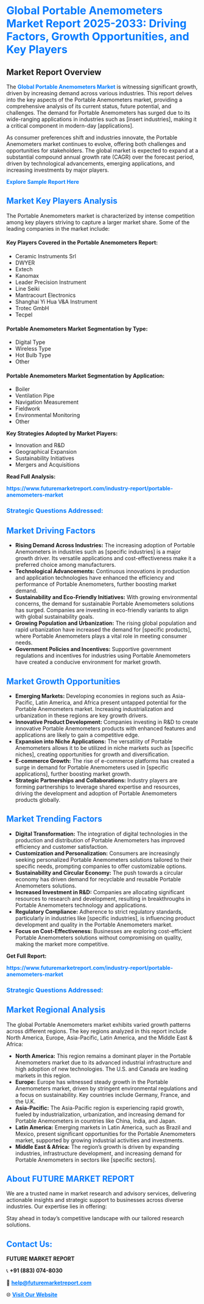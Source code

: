 <h1 style="color: #007BFF;">Global Portable Anemometers Market Report 2025-2033: Driving Factors, Growth Opportunities, and Key Players</h1>

<section id="overview">
<h2>Market Report Overview</h2>
<p>The <a href="https://www.futuremarketreport.com/industry-report/portable-anemometers-market" style="color: #007BFF; text-decoration: none;"><strong>Global Portable Anemometers Market</strong></a> is witnessing significant growth, driven by increasing demand across various industries. This report delves into the key aspects of the Portable Anemometers market, providing a comprehensive analysis of its current status, future potential, and challenges. The demand for Portable Anemometers has surged due to its wide-ranging applications in industries such as [insert industries], making it a critical component in modern-day [applications].</p>
<p>As consumer preferences shift and industries innovate, the Portable Anemometers market continues to evolve, offering both challenges and opportunities for stakeholders. The global market is expected to expand at a substantial compound annual growth rate (CAGR) over the forecast period, driven by technological advancements, emerging applications, and increasing investments by major players.</p>
</section>

<section id="overview">
<p><a href="https://www.futuremarketreport.com/request-sample/reportId=89932" style="color: #007BFF; text-decoration: none;"><strong>Explore Sample Report Here</strong></a></p>
</section>

<section id="key-players">
<h2 style="color: #007BFF;">Market Key Players Analysis</h2>
<p>The Portable Anemometers market is characterized by intense competition among key players striving to capture a larger market share. Some of the leading companies in the market include:</p>
<h4>Key Players Covered in the Portable Anemometers Report:</h4>
<ul><li>Ceramic Instruments Srl</li><li>DWYER</li><li>Extech</li><li>Kanomax</li><li>Leader Precision Instrument</li><li>Line Seiki</li><li>Mantracourt Electronics</li><li>Shanghai Yi Hua V&amp;A Instrument</li><li>Trotec GmbH</li><li>Tecpel</li></ul>
<h4>Portable Anemometers Market Segmentation by Type:</h4>
<ul><li>Digital Type</li><li>Wireless Type</li><li>Hot Bulb Type</li><li>Other</li></ul>

<h4>Portable Anemometers Market Segmentation by Application:</h4>
<ul><li>Boiler</li><li>Ventilation Pipe</li><li>Navigation Measurement</li><li>Fieldwork</li><li>Environmental Monitoring</li><li>Other</li></ul>
<p><strong>Key Strategies Adopted by Market Players:</strong></p>
<ul>
<li>Innovation and R&D</li>
<li>Geographical Expansion</li>
<li>Sustainability Initiatives</li>
<li>Mergers and Acquisitions</li>
</ul>
</section>

<section>
<p><strong>Read Full Analysis: </strong></p><a href="https://www.futuremarketreport.com/industry-report/portable-anemometers-market" style="color: #007BFF; text-decoration: none;"><strong>https://www.futuremarketreport.com/industry-report/portable-anemometers-market</strong></a>
<h3 style="color: #007BFF;">Strategic Questions Addressed:</h3>
</section>

<section id="driving-factors">
<h2 style="color: #007BFF;">Market Driving Factors</h2>
<ul>
<li><strong>Rising Demand Across Industries:</strong> The increasing adoption of Portable Anemometers in industries such as [specific industries] is a major growth driver. Its versatile applications and cost-effectiveness make it a preferred choice among manufacturers.</li>
<li><strong>Technological Advancements:</strong> Continuous innovations in production and application technologies have enhanced the efficiency and performance of Portable Anemometers, further boosting market demand.</li>
<li><strong>Sustainability and Eco-Friendly Initiatives:</strong> With growing environmental concerns, the demand for sustainable Portable Anemometers solutions has surged. Companies are investing in eco-friendly variants to align with global sustainability goals.</li>
<li><strong>Growing Population and Urbanization:</strong> The rising global population and rapid urbanization have increased the demand for [specific products], where Portable Anemometers plays a vital role in meeting consumer needs.</li>
<li><strong>Government Policies and Incentives:</strong> Supportive government regulations and incentives for industries using Portable Anemometers have created a conducive environment for market growth.</li>
</ul>
</section>

<section id="growth-opportunities">
<h2 style="color: #007BFF;">Market Growth Opportunities</h2>
<ul>
<li><strong>Emerging Markets:</strong> Developing economies in regions such as Asia-Pacific, Latin America, and Africa present untapped potential for the Portable Anemometers market. Increasing industrialization and urbanization in these regions are key growth drivers.</li>
<li><strong>Innovative Product Development:</strong> Companies investing in R&D to create innovative Portable Anemometers products with enhanced features and applications are likely to gain a competitive edge.</li>
<li><strong>Expansion into Niche Applications:</strong> The versatility of Portable Anemometers allows it to be utilized in niche markets such as [specific niches], creating opportunities for growth and diversification.</li>
<li><strong>E-commerce Growth:</strong> The rise of e-commerce platforms has created a surge in demand for Portable Anemometers used in [specific applications], further boosting market growth.</li>
<li><strong>Strategic Partnerships and Collaborations:</strong> Industry players are forming partnerships to leverage shared expertise and resources, driving the development and adoption of Portable Anemometers products globally.</li>
</ul>
</section>

<section id="trending-factors">
<h2 style="color: #007BFF;">Market Trending Factors</h2>
<ul>
<li><strong>Digital Transformation:</strong> The integration of digital technologies in the production and distribution of Portable Anemometers has improved efficiency and customer satisfaction.</li>
<li><strong>Customization and Personalization:</strong> Consumers are increasingly seeking personalized Portable Anemometers solutions tailored to their specific needs, prompting companies to offer customizable options.</li>
<li><strong>Sustainability and Circular Economy:</strong> The push towards a circular economy has driven demand for recyclable and reusable Portable Anemometers solutions.</li>
<li><strong>Increased Investment in R&D:</strong> Companies are allocating significant resources to research and development, resulting in breakthroughs in Portable Anemometers technology and applications.</li>
<li><strong>Regulatory Compliance:</strong> Adherence to strict regulatory standards, particularly in industries like [specific industries], is influencing product development and quality in the Portable Anemometers market.</li>
<li><strong>Focus on Cost-Effectiveness:</strong> Businesses are exploring cost-efficient Portable Anemometers solutions without compromising on quality, making the market more competitive.</li>
</ul>
</section>

<section>
<p><strong>Get Full Report: </strong></p><a href="https://www.futuremarketreport.com/industry-report/portable-anemometers-market" style="color: #007BFF; text-decoration: none;"><strong>https://www.futuremarketreport.com/industry-report/portable-anemometers-market</strong></a>
<h3 style="color: #007BFF;">Strategic Questions Addressed:</h3>
</section>


<section id="regional-analysis">
<h2 style="color: #007BFF;">Market Regional Analysis</h2>
<p>The global Portable Anemometers market exhibits varied growth patterns across different regions. The key regions analyzed in this report include North America, Europe, Asia-Pacific, Latin America, and the Middle East & Africa:</p>
<ul>
<li><strong>North America:</strong> This region remains a dominant player in the Portable Anemometers market due to its advanced industrial infrastructure and high adoption of new technologies. The U.S. and Canada are leading markets in this region.</li>
<li><strong>Europe:</strong> Europe has witnessed steady growth in the Portable Anemometers market, driven by stringent environmental regulations and a focus on sustainability. Key countries include Germany, France, and the U.K.</li>
<li><strong>Asia-Pacific:</strong> The Asia-Pacific region is experiencing rapid growth, fueled by industrialization, urbanization, and increasing demand for Portable Anemometers in countries like China, India, and Japan.</li>
<li><strong>Latin America:</strong> Emerging markets in Latin America, such as Brazil and Mexico, present significant opportunities for the Portable Anemometers market, supported by growing industrial activities and investments.</li>
<li><strong>Middle East & Africa:</strong> The region’s growth is driven by expanding industries, infrastructure development, and increasing demand for Portable Anemometers in sectors like [specific sectors].</li>
</ul>
</section>

<footer>
<h2 style="color: #007BFF;">About FUTURE MARKET REPORT</h2>
<p>We are a trusted name in market research and advisory services, delivering actionable insights and strategic support to businesses across diverse industries. Our expertise lies in offering:</p>

<p>Stay ahead in today’s competitive landscape with our tailored research solutions.</p>

<h2 style="color: #007BFF;">Contact Us:</h2>
<p><strong>FUTURE MARKET REPORT</strong></p>
<p>📞 <strong>+91 (883) 074-8030</strong></p>
<p>📧 <strong><a href="mailto:help@futuremarketreport.com" style="color: #007BFF;">help@futuremarketreport.com</a></strong></p>
<p>🌐 <strong><a href="https://www.futuremarketreport.com/" style="color: #007BFF;">Visit Our Website</a></strong></p>
</footer>